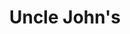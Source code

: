 ---
title: "Uncle John's"
url: /pasig/uncle-johns-captain-henry-javier-street/
shop: Lebensmittel
---